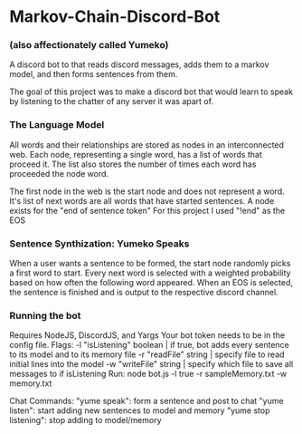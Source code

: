 # Markov-Chain-Discord-Bot
### (also affectionately called Yumeko) 
A discord bot to that reads discord messages, adds them to a markov model, and then forms sentences from them.

The goal of this project was to make a discord bot that would learn to speak by listening to the chatter of any server it was apart of.

### The Language Model
All words and their relationships are stored as nodes in an interconnected web. Each node, representing a single word, has a list of words that proceed it. The list also stores the number of times each word has proceeded the node word.

The first node in the web is the start node and does not represent a word. It's list of next words are all words that have started sentences.
A node exists for the "end of sentence token" For this project I used "!end" as the EOS

### Sentence Synthization: Yumeko Speaks
When a user wants a sentence to be formed, the start node randomly picks a first word to start. Every next word is selected with a weighted probability based on how often the following word appeared. When an EOS is selected, the sentence is finished and is output to the respective discord channel.

### Running the bot
Requires NodeJS, DiscordJS, and Yargs
Your bot token needs to be in the config file.
Flags:
-l "isListening" boolean | if true, bot adds every sentence to its model and to its memory file
-r "readFile" string | specify file to read initial lines into the model
-w "writeFile" string | specify which file to save all messages to if isListening
Run: node bot.js -l true -r sampleMemory.txt -w memory.txt

Chat Commands:
"yume speak": form a sentence and post to chat
"yume listen": start adding new sentences to model and memory
"yume stop listening": stop adding to model/memory
